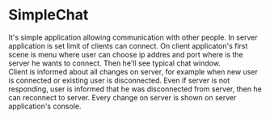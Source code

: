 # SimpleChat

It's simple application allowing communication with other people. In server application is set limit of clients can connect. 
On client applicaton's first scene is menu where user can choose ip addres and port where is the server he wants to connect. Then he'll see typical chat window.  
Client is informed about all changes on server, for example when new user is connected or existing user is disconnected. Even if server is not responding, user is informed that he was disconnected from server, then he can reconnect to server. 
Every change on server is shown on server application's console. 
